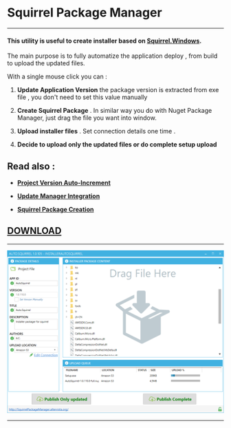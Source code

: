 # **Squirrel Package Manager**

___

#### This utility is useful to create installer based on **[Squirrel.Windows](https://github.com/Squirrel/Squirrel.Windows)**.

The main purpose is to fully automatize the application deploy , from build to upload  the updated files.

With a single mouse click you can :

1. **Update Application Version** the package version is extracted from exe file , you don't need to set this value manually

2. **Create Squirrel Package** . In similar way you do with Nuget Package Manager, just drag the file you want into window.

3. **Upload installer files** . Set connection details one time .

4. **Decide to upload only the updated files or do complete setup upload**


 ## Read also :


* **[Project Version Auto-Increment](docs/VersionAutoIncrement.html)**

* **[Update Manager Integration](docs/SquirrelIntegration.html)**

* **[Squirrel Package Creation](docs/PackageCreation.html)**

## [DOWNLOAD](https://s3-eu-west-1.amazonaws.com/ecamfolder/Setup.exe)
___

 ![](docs/images/squirrel_upload.png)
___
